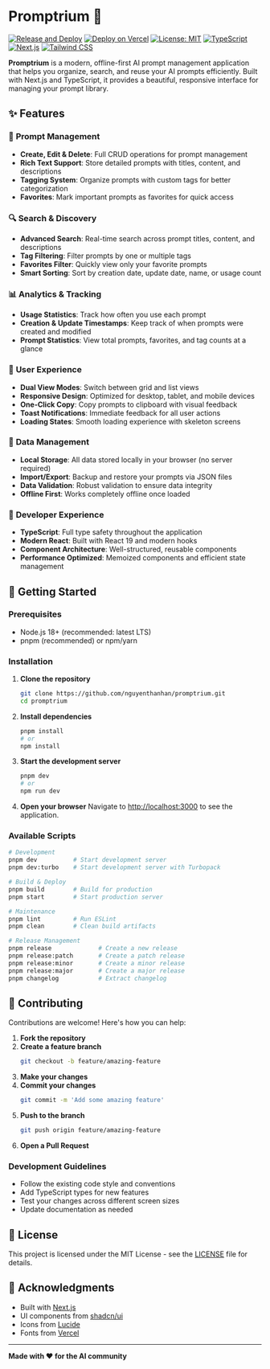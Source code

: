 # Promptrium 🚀

[![Release and Deploy](https://github.com/nguyenthanhan/promptrium/workflows/Deploy%20and%20Release/badge.svg)](https://github.com/nguyenthanhan/promptrium/actions/workflows/deploy-and-release.yml)
[![Deploy on Vercel](https://img.shields.io/badge/Deploy%20on-Vercel-black)](https://vercel.com/heimers-projects/promptrium)
[![License: MIT](https://img.shields.io/badge/License-MIT-yellow.svg)](https://opensource.org/licenses/MIT)
[![TypeScript](https://img.shields.io/badge/TypeScript-007ACC?logo=typescript&logoColor=white)](https://www.typescriptlang.org/)
[![Next.js](https://img.shields.io/badge/Next.js-000000?logo=next.js&logoColor=white)](https://nextjs.org/)
[![Tailwind CSS](https://img.shields.io/badge/Tailwind_CSS-38B2AC?logo=tailwind-css&logoColor=white)](https://tailwindcss.com/)

**Promptrium** is a modern, offline-first AI prompt management application that helps you organize, search, and reuse your AI prompts efficiently. Built with Next.js and TypeScript, it provides a beautiful, responsive interface for managing your prompt library.

## ✨ Features

### 📝 **Prompt Management**

- **Create, Edit & Delete**: Full CRUD operations for prompt management
- **Rich Text Support**: Store detailed prompts with titles, content, and descriptions
- **Tagging System**: Organize prompts with custom tags for better categorization
- **Favorites**: Mark important prompts as favorites for quick access

### 🔍 **Search & Discovery**

- **Advanced Search**: Real-time search across prompt titles, content, and descriptions
- **Tag Filtering**: Filter prompts by one or multiple tags
- **Favorites Filter**: Quickly view only your favorite prompts
- **Smart Sorting**: Sort by creation date, update date, name, or usage count

### 📊 **Analytics & Tracking**

- **Usage Statistics**: Track how often you use each prompt
- **Creation & Update Timestamps**: Keep track of when prompts were created and modified
- **Prompt Statistics**: View total prompts, favorites, and tag counts at a glance

### 🎨 **User Experience**

- **Dual View Modes**: Switch between grid and list views
- **Responsive Design**: Optimized for desktop, tablet, and mobile devices
- **One-Click Copy**: Copy prompts to clipboard with visual feedback
- **Toast Notifications**: Immediate feedback for all user actions
- **Loading States**: Smooth loading experience with skeleton screens

### 💾 **Data Management**

- **Local Storage**: All data stored locally in your browser (no server required)
- **Import/Export**: Backup and restore your prompts via JSON files
- **Data Validation**: Robust validation to ensure data integrity
- **Offline First**: Works completely offline once loaded

### 🔧 **Developer Experience**

- **TypeScript**: Full type safety throughout the application
- **Modern React**: Built with React 19 and modern hooks
- **Component Architecture**: Well-structured, reusable components
- **Performance Optimized**: Memoized components and efficient state management

## 🚀 Getting Started

### Prerequisites

- Node.js 18+ (recommended: latest LTS)
- pnpm (recommended) or npm/yarn

### Installation

1. **Clone the repository**

   ```bash
   git clone https://github.com/nguyenthanhan/promptrium.git
   cd promptrium
   ```

2. **Install dependencies**

   ```bash
   pnpm install
   # or
   npm install
   ```

3. **Start the development server**

   ```bash
   pnpm dev
   # or
   npm run dev
   ```

4. **Open your browser**
   Navigate to [http://localhost:3000](http://localhost:3000) to see the application.

### Available Scripts

```bash
# Development
pnpm dev          # Start development server
pnpm dev:turbo    # Start development server with Turbopack

# Build & Deploy
pnpm build        # Build for production
pnpm start        # Start production server

# Maintenance
pnpm lint         # Run ESLint
pnpm clean        # Clean build artifacts

# Release Management
pnpm release             # Create a new release
pnpm release:patch       # Create a patch release
pnpm release:minor       # Create a minor release
pnpm release:major       # Create a major release
pnpm changelog           # Extract changelog
```

## 🤝 Contributing

Contributions are welcome! Here's how you can help:

1. **Fork the repository**
2. **Create a feature branch**
   ```bash
   git checkout -b feature/amazing-feature
   ```
3. **Make your changes**
4. **Commit your changes**
   ```bash
   git commit -m 'Add some amazing feature'
   ```
5. **Push to the branch**
   ```bash
   git push origin feature/amazing-feature
   ```
6. **Open a Pull Request**

### Development Guidelines

- Follow the existing code style and conventions
- Add TypeScript types for new features
- Test your changes across different screen sizes
- Update documentation as needed

## 📝 License

This project is licensed under the MIT License - see the [LICENSE](LICENSE) file for details.

## 🙏 Acknowledgments

- Built with [Next.js](https://nextjs.org/)
- UI components from [shadcn/ui](https://ui.shadcn.com/)
- Icons from [Lucide](https://lucide.dev/)
- Fonts from [Vercel](https://vercel.com/font)

---

**Made with ❤️ for the AI community**

